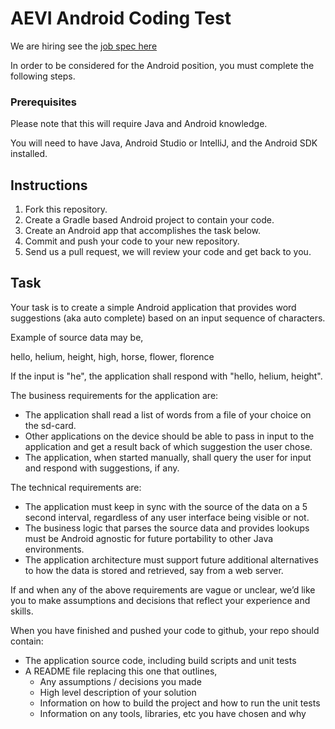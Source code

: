 # AEVI Android Coding Test

We are hiring see the [job spec here](/blob/master/JOBSPEC.md)

In order to be considered for the Android position, you must complete the following steps.

### Prerequisites

Please note that this will require Java and Android knowledge.

You will need to have Java, Android Studio or IntelliJ, and the Android SDK installed.

## Instructions

1. Fork this repository.
1. Create a Gradle based Android project to contain your code.
1. Create an Android app that accomplishes the task below.
1. Commit and push your code to your new repository.
1. Send us a pull request, we will review your code and get back to you.

## Task

Your task is to create a simple Android application that provides word suggestions (aka auto complete) 
based on an input sequence of characters.

Example of source data may be,


hello, helium, height, high, horse, flower, florence

If the input is "he", the application shall respond with "hello, helium, height".

The business requirements for the application are:
* The application shall read a list of words from a file of your choice on the sd-card.
* Other applications on the device should be able to pass in input to the application and get a result back of which suggestion the user chose.
* The application, when started manually, shall query the user for input and respond with suggestions, if any.

The technical requirements are:
* The application must keep in sync with the source of the data on a 5 second interval, regardless of any user interface being visible or not.
* The business logic that parses the source data and provides lookups must be Android agnostic for future portability to other Java environments.
* The application architecture must support future additional alternatives to how the data is stored and retrieved, say from a web server.

If and when any of the above requirements are vague or unclear, we’d like you to make assumptions and decisions that reflect your experience and skills.

When you have finished and pushed your code to github, your repo should contain:
* The application source code, including build scripts and unit tests
* A README file replacing this one that outlines,
    * Any assumptions / decisions you made
    * High level description of your solution
    * Information on how to build the project and how to run the unit tests
    * Information on any tools, libraries, etc you have chosen and why
